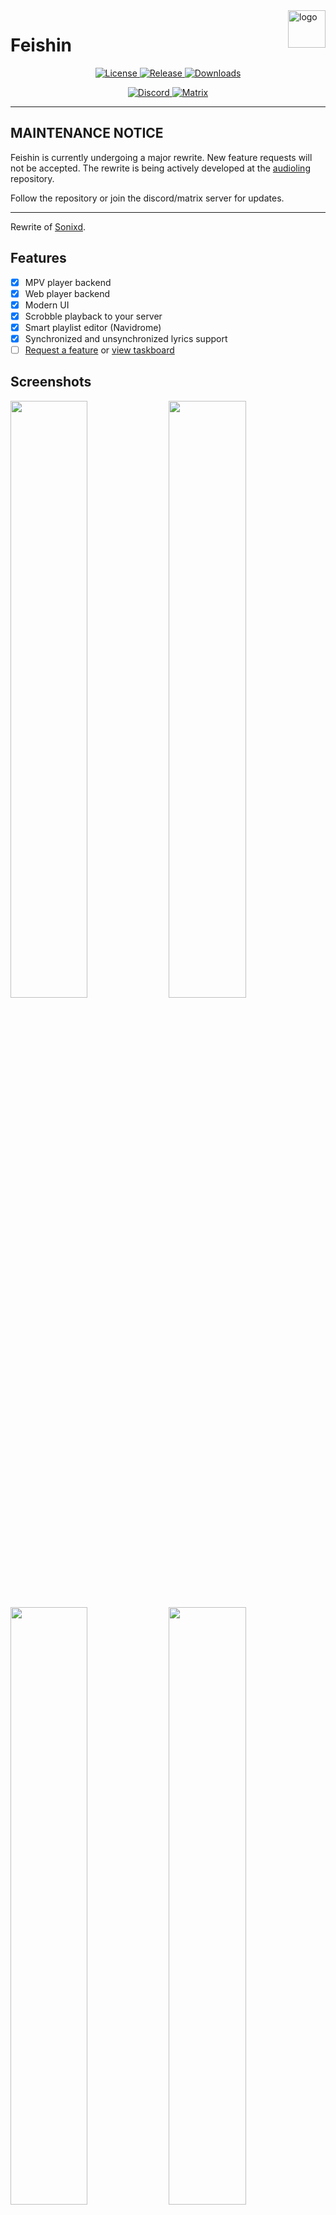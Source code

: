 <img src="assets/icons/icon.png" alt="logo" title="feishin" align="right" height="60px" />

# Feishin

  <p align="center">
    <a href="https://github.com/jeffvli/feishin/blob/main/LICENSE">
      <img src="https://img.shields.io/github/license/jeffvli/feishin?style=flat-square&color=brightgreen"
      alt="License">
    </a>
      <a href="https://github.com/jeffvli/feishin/releases">
      <img src="https://img.shields.io/github/v/release/jeffvli/feishin?style=flat-square&color=blue"
      alt="Release">
    </a>
    <a href="https://github.com/jeffvli/feishin/releases">
      <img src="https://img.shields.io/github/downloads/jeffvli/feishin/total?style=flat-square&color=orange"
      alt="Downloads">
    </a>
  </p>
  <p align="center">
    <a href="https://discord.gg/FVKpcMDy5f">
      <img src="https://img.shields.io/discord/922656312888811530?color=black&label=discord&logo=discord&logoColor=white"
      alt="Discord">
    </a>
    <a href="https://matrix.to/#/#sonixd:matrix.org">
      <img src="https://img.shields.io/matrix/sonixd:matrix.org?color=black&label=matrix&logo=matrix&logoColor=white"
      alt="Matrix">
    </a>
  </p>

---

## MAINTENANCE NOTICE

Feishin is currently undergoing a major rewrite. New feature requests will not be accepted. The rewrite is being actively developed at the [audioling](https://github.com/audioling/audioling) repository.

Follow the repository or join the discord/matrix server for updates.

---

Rewrite of [Sonixd](https://github.com/jeffvli/sonixd).

## Features

- [x] MPV player backend
- [x] Web player backend
- [x] Modern UI
- [x] Scrobble playback to your server
- [x] Smart playlist editor (Navidrome)
- [x] Synchronized and unsynchronized lyrics support
- [ ] [Request a feature](https://github.com/jeffvli/feishin/issues) or [view taskboard](https://github.com/users/jeffvli/projects/5/views/1)

## Screenshots

<a href="https://raw.githubusercontent.com/jeffvli/feishin/development/media/preview_full_screen_player.png"><img src="https://raw.githubusercontent.com/jeffvli/feishin/development/media/preview_full_screen_player.png" width="49.5%"/></a> <a href="https://raw.githubusercontent.com/jeffvli/feishin/development/media/preview_album_artist_detail.png"><img src="https://raw.githubusercontent.com/jeffvli/feishin/development/media/preview_album_artist_detail.png" width="49.5%"/></a> <a href="https://raw.githubusercontent.com/jeffvli/feishin/development/media/preview_album_detail.png"><img src="https://raw.githubusercontent.com/jeffvli/feishin/development/media/preview_album_detail.png" width="49.5%"/></a> <a href="https://raw.githubusercontent.com/jeffvli/feishin/development/media/preview_smart_playlist.png"><img src="https://raw.githubusercontent.com/jeffvli/feishin/development/media/preview_smart_playlist.png" width="49.5%"/></a>

## Getting Started

### Desktop (recommended)

Download the [latest desktop client](https://github.com/jeffvli/feishin/releases). The desktop client is the recommended way to use Feishin. It supports both the MPV and web player backends, as well as includes built-in fetching for lyrics.

#### macOS Notes

If you're using a device running macOS 12 (Monterey) or higher, [check here](https://github.com/jeffvli/feishin/issues/104#issuecomment-1553914730) for instructions on how to remove the app from quarantine.

For media keys to work, you will be prompted to allow Feishin to be a Trusted Accessibility Client. After allowing, you will need to restart Feishin for the privacy settings to take effect.

### Web and Docker

Visit [https://feishin.vercel.app](https://feishin.vercel.app) to use the hosted web version of Feishin. The web client only supports the web player backend.

Feishin is also available as a Docker image. The images are hosted via `ghcr.io` and are available to view [here](https://github.com/jeffvli/feishin/pkgs/container/feishin). You can run the container using the following commands:

```bash
# Run the latest version
docker run --name feishin -p 9180:9180 ghcr.io/jeffvli/feishin:latest

# Build the image locally
docker build -t feishin .
docker run --name feishin -p 9180:9180 feishin
```

#### Docker Compose

To install via Docker Compose use the following snippit. This also works on Portainer.

```yaml
services:
    feishin:
        container_name: feishin
        image: 'ghcr.io/jeffvli/feishin:latest'
        environment:
            - SERVER_NAME=jellyfin # pre defined server name
            - SERVER_LOCK=true # When true AND name/type/url are set, only username/password can be toggled
            - SERVER_TYPE=jellyfin # navidrome also works
            - SERVER_URL= # http://address:port
            - PUID=1000
            - PGID=1000
            - UMASK=002
            - TZ=America/Los_Angeles
        ports:
            - 9180:9180
        restart: unless-stopped
```

### Configuration

1. Upon startup you will be greeted with a prompt to select the path to your MPV binary. If you do not have MPV installed, you can download it [here](https://mpv.io/installation/) or install it using any package manager supported by your OS. After inputting the path, restart the app.

2. After restarting the app, you will be prompted to select a server. Click the `Open menu` button and select `Manage servers`. Click the `Add server` button in the popup and fill out all applicable details. You will need to enter the full URL to your server, including the protocol and port if applicable (e.g. `https://navidrome.my-server.com` or `http://192.168.0.1:4533`).

- **Navidrome** - For the best experience, select "Save password" when creating the server and configure the `SessionTimeout` setting in your Navidrome config to a larger value (e.g. 72h).
    - **Linux users** - The default password store uses `libsecret`. `kwallet4/5/6` are also supported, but must be explicitly set in Settings > Window > Passwords/secret score.

3. _Optional_ - If you want to host Feishin on a subpath (not `/`), then pass in the following environment variable: `PUBLIC_PATH=PATH`. For example, to host on `/feishin`, pass in `PUBLIC_PATH=/feishin`.

4. _Optional_ - To hard code the server url, pass the following environment variables: `SERVER_NAME`, `SERVER_TYPE` (one of `jellyfin` or `navidrome`), `SERVER_URL`. To prevent users from changing these settings, pass `SERVER_LOCK=true`. This can only be set if all three of the previous values are set.

## FAQ

### MPV is either not working or is rapidly switching between pause/play states

First thing to do is check that your MPV binary path is correct. Navigate to the settings page and re-set the path and restart the app. If your issue still isn't resolved, try reinstalling MPV. Known working versions include `v0.35.x` and `v0.36.x`. `v0.34.x` is a known broken version.

### What music servers does Feishin support?

Feishin supports any music server that implements a [Navidrome](https://www.navidrome.org/) or [Jellyfin](https://jellyfin.org/) API. **Subsonic API is not currently supported**. This will likely be added in [later when the new Subsonic API is decided on](https://support.symfonium.app/t/subsonic-servers-participation/1233).

- [Navidrome](https://github.com/navidrome/navidrome)
- [Jellyfin](https://github.com/jellyfin/jellyfin)
- Subsonic-compatible servers
    - [Airsonic-Advanced](https://github.com/airsonic-advanced/airsonic-advanced)
    - [Ampache](https://ampache.org)
    - [Astiga](https://asti.ga/)
    - [Funkwhale](https://www.funkwhale.audio/)
    - [Gonic](https://github.com/sentriz/gonic)
    - [LMS](https://github.com/epoupon/lms)
    - [Nextcloud Music](https://apps.nextcloud.com/apps/music)
    - [Supysonic](https://github.com/spl0k/supysonic)
    - More (?)

### I have the issue "The SUID sandbox helper binary was found, but is not configured correctly" on Linux

This happens when you have user (unprivileged) namespaces disabled (`sysctl kernel.unprivileged_userns_clone` returns 0). You can fix this by either enabling unprivileged namespaces, or by making the `chrome-sandbox` Setuid.

```bash
chmod 4755 chrome-sandbox
sudo chown root:root chrome-sandbox
```

Ubunutu 24.04 specifically introduced breaking changes that affect how namespaces work. Please see https://discourse.ubuntu.com/t/ubuntu-24-04-lts-noble-numbat-release-notes/39890#:~:text=security%20improvements%20 for possible fixes.

## Development

Built and tested using Node `v23.11.0`.

This project is built off of [electron-vite](https://github.com/alex8088/electron-vite)

- `pnpm run dev` - Start the development server
- `pnpm run dev:watch` - Start the development server in watch mode (for main / preload HMR)
- `pnpm run start` - Starts the app in production preview mode
- `pnpm run build` - Builds the app for desktop
- `pnpm run build:electron` - Build the electron app (main, preload, and renderer)
- `pnpm run build:remote` - Build the remote app (remote)
- `pnpm run build:web` - Build the standalone web app (renderer)
- `pnpm run package` - Package the project
- `pnpm run package:dev` - Package the project for development
- `pnpm run package:linux` - Package the project for Linux
- `pnpm run package:mac` - Package the project for Mac
- `pnpm run package:win` - Package the project for Windows
- `pnpm run publish:linux` - Publish the project for Linux
- `pnpm run publish:linux-arm64` - Publish the project for Linux ARM64
- `pnpm run publish:mac` - Publish the project for Mac
- `pnpm run publish:win` - Publish the project for Windows
- `pnpm run typecheck` - Type check the project
- `pnpm run typecheck:node` - Type check the project with tsconfig.node.json
- `pnpm run typecheck:web` - Type check the project with tsconfig.web.json
- `pnpm run lint` - Lint the project
- `pnpm run lint:fix` - Lint the project and fix linting errors
- `pnpm run i18next` - Generate i18n files

## Translation

This project uses [Weblate](https://hosted.weblate.org/projects/feishin/) for translations. If you would like to contribute, please visit the link and submit a translation.

## License

[GNU General Public License v3.0 ©](https://github.com/jeffvli/feishin/blob/dev/LICENSE)
